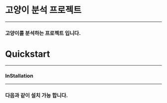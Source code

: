 # 고양이 분석 프로젝트
__________________________________________________________________________________________

### 고양이를 분석하는 프로젝트 입니다.

# Quickstart
__________________________________________________________________________________________

### InStallation
_________________________________________________________________________________________

### 다음과 같이 설치 가능 합니다.
